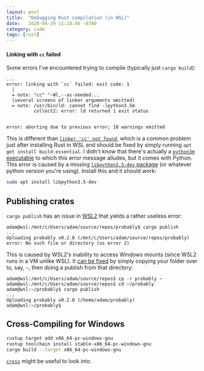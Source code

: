 ```yaml
---
layout: post
title:  "Debugging Rust compilation (in WSL)"
date:   2020-04-29 11:18:46 -0700
category: code
tags: [rust]
---
```


#### Linking with `cc` failed
Some errors I've encountered trying to compile (typically just `cargo build`):

```
...
error: linking with `cc` failed: exit code: 1
  |
  = note: "cc" "-Wl,--as-needed...
  (several screens of linker arguments omitted)
  = note: /usr/bin/ld: cannot find -lpython3.5m
          collect2: error: ld returned 1 exit status


error: aborting due to previous error; 10 warnings emitted
```

This is different than [`linker 'cc' not found`](https://stackoverflow.com/questions/52445961/how-do-i-fix-the-rust-error-linker-cc-not-found-for-debian-on-windows-10), which is a common problem just after installing Rust in WSL and should be fixed by simply running `apt get install build-essential`. I didn't know that there's actually a [`python3m` executable](https://stackoverflow.com/questions/16675865/difference-between-python3-and-python3m-executables) to which this error message alludes, but it comes with Python. This error is caused by a missing [`libpython3.5-dev` package](https://packages.debian.org/stretch/libpython3.5-dev) (or whatever python version you're using). Install this and it should work:

```bash
sudo apt install libpython3.5-dev
```

## Publishing crates
`cargo publish` has an issue in [WSL2](https://docs.microsoft.com/en-us/windows/wsl/install-win10) that yields a rather useless error:

    adam@wsl:/mnt/c/Users/adam/source/repos/probably$ cargo publish
    ...
    Uploading probably v0.2.0 (/mnt/c/Users/adam/source/repos/probably)
    error: No such file or directory (os error 2)

This is caused by WSL2's inability to access Windows mounts (since WSL2 runs in a VM unlike WSL). It [can be fixed](https://github.com/rust-lang/cargo/issues/8439#issuecomment-660310563) by simply copying your folder over to, say, `~`, then doing a publish from that directory:

    adam@wsl:/mnt/c/Users/adam/source/repos$ cp -r probably ~
    adam@wsl:/mnt/c/Users/adam/source/repos$ cd ~/probably
    adam@wsl:~/probably$ cargo publish
    ...
    Uploading probably v0.2.0 (/home/adam/probably)
    adam@wsl:~/probably$ 

## Cross-Compiling for Windows

```bash
rustup target add x86_64-pc-windows-gnu
rustup toolchain install stable-x86_64-pc-windows-gnu
cargo build --target x86_64-pc-windows-gnu
```

[`cross`](https://github.com/cross-rs/cross) might be useful to look into.
